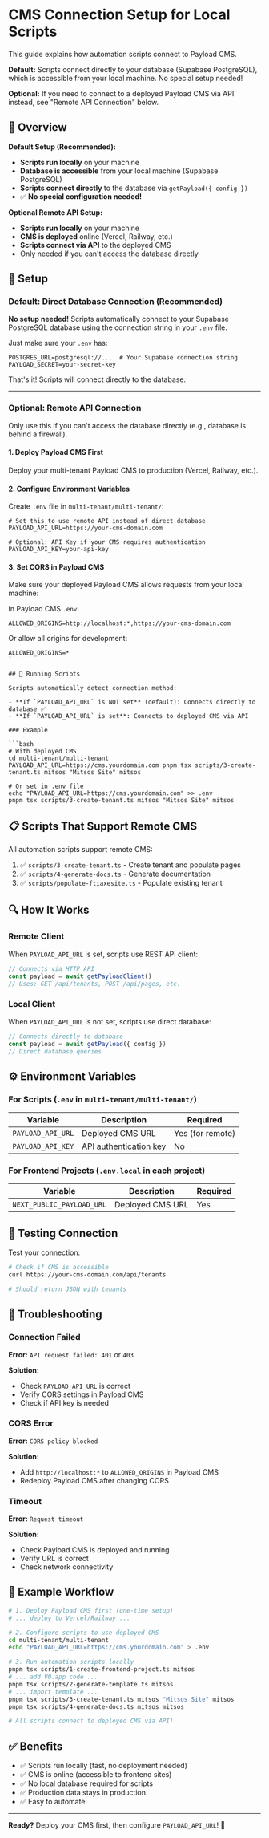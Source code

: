 # CMS Connection Setup for Local Scripts

This guide explains how automation scripts connect to Payload CMS.

**Default:** Scripts connect directly to your database (Supabase PostgreSQL), which is accessible from your local machine. No special setup needed!

**Optional:** If you need to connect to a deployed Payload CMS via API instead, see "Remote API Connection" below.

## 🎯 Overview

**Default Setup (Recommended):**
- **Scripts run locally** on your machine
- **Database is accessible** from your local machine (Supabase PostgreSQL)
- **Scripts connect directly** to the database via `getPayload({ config })`
- ✅ **No special configuration needed!**

**Optional Remote API Setup:**
- **Scripts run locally** on your machine
- **CMS is deployed** online (Vercel, Railway, etc.)
- **Scripts connect via API** to the deployed CMS
- Only needed if you can't access the database directly

## 🔧 Setup

### Default: Direct Database Connection (Recommended)

**No setup needed!** Scripts automatically connect to your Supabase PostgreSQL database using the connection string in your `.env` file.

Just make sure your `.env` has:
```env
POSTGRES_URL=postgresql://...  # Your Supabase connection string
PAYLOAD_SECRET=your-secret-key
```

That's it! Scripts will connect directly to the database.

---

### Optional: Remote API Connection

Only use this if you can't access the database directly (e.g., database is behind a firewall).

#### 1. Deploy Payload CMS First

Deploy your multi-tenant Payload CMS to production (Vercel, Railway, etc.).

#### 2. Configure Environment Variables

Create `.env` file in `multi-tenant/multi-tenant/`:

```env
# Set this to use remote API instead of direct database
PAYLOAD_API_URL=https://your-cms-domain.com

# Optional: API Key if your CMS requires authentication
PAYLOAD_API_KEY=your-api-key
```

#### 3. Set CORS in Payload CMS

Make sure your deployed Payload CMS allows requests from your local machine:

In Payload CMS `.env`:
```env
ALLOWED_ORIGINS=http://localhost:*,https://your-cms-domain.com
```

Or allow all origins for development:
```env
ALLOWED_ORIGINS=*
`

## 🚀 Running Scripts

Scripts automatically detect connection method:

- **If `PAYLOAD_API_URL` is NOT set** (default): Connects directly to database ✅
- **If `PAYLOAD_API_URL` is set**: Connects to deployed CMS via API

### Example

```bash
# With deployed CMS
cd multi-tenant/multi-tenant
PAYLOAD_API_URL=https://cms.yourdomain.com pnpm tsx scripts/3-create-tenant.ts mitsos "Mitsos Site" mitsos

# Or set in .env file
echo "PAYLOAD_API_URL=https://cms.yourdomain.com" >> .env
pnpm tsx scripts/3-create-tenant.ts mitsos "Mitsos Site" mitsos
```

## 📋 Scripts That Support Remote CMS

All automation scripts support remote CMS:

1. ✅ `scripts/3-create-tenant.ts` - Create tenant and populate pages
2. ✅ `scripts/4-generate-docs.ts` - Generate documentation
3. ✅ `scripts/populate-ftiaxesite.ts` - Populate existing tenant

## 🔍 How It Works

### Remote Client

When `PAYLOAD_API_URL` is set, scripts use REST API client:

```typescript
// Connects via HTTP API
const payload = await getPayloadClient()
// Uses: GET /api/tenants, POST /api/pages, etc.
```

### Local Client

When `PAYLOAD_API_URL` is not set, scripts use direct database:

```typescript
// Connects directly to database
const payload = await getPayload({ config })
// Direct database queries
```

## ⚙️ Environment Variables

### For Scripts (`.env` in `multi-tenant/multi-tenant/`)

| Variable | Description | Required |
|----------|-------------|----------|
| `PAYLOAD_API_URL` | Deployed CMS URL | Yes (for remote) |
| `PAYLOAD_API_KEY` | API authentication key | No |

### For Frontend Projects (`.env.local` in each project)

| Variable | Description | Required |
|----------|-------------|----------|
| `NEXT_PUBLIC_PAYLOAD_URL` | Deployed CMS URL | Yes |

## 🧪 Testing Connection

Test your connection:

```bash
# Check if CMS is accessible
curl https://your-cms-domain.com/api/tenants

# Should return JSON with tenants
```

## 🚨 Troubleshooting

### Connection Failed

**Error:** `API request failed: 401` or `403`

**Solution:**
- Check `PAYLOAD_API_URL` is correct
- Verify CORS settings in Payload CMS
- Check if API key is needed

### CORS Error

**Error:** `CORS policy blocked`

**Solution:**
- Add `http://localhost:*` to `ALLOWED_ORIGINS` in Payload CMS
- Redeploy Payload CMS after changing CORS

### Timeout

**Error:** `Request timeout`

**Solution:**
- Check Payload CMS is deployed and running
- Verify URL is correct
- Check network connectivity

## 📝 Example Workflow

```bash
# 1. Deploy Payload CMS first (one-time setup)
# ... deploy to Vercel/Railway ...

# 2. Configure scripts to use deployed CMS
cd multi-tenant/multi-tenant
echo "PAYLOAD_API_URL=https://cms.yourdomain.com" > .env

# 3. Run automation scripts locally
pnpm tsx scripts/1-create-frontend-project.ts mitsos
# ... add V0.app code ...
pnpm tsx scripts/2-generate-template.ts mitsos
# ... import template ...
pnpm tsx scripts/3-create-tenant.ts mitsos "Mitsos Site" mitsos
pnpm tsx scripts/4-generate-docs.ts mitsos mitsos

# All scripts connect to deployed CMS via API!
```

## ✅ Benefits

- ✅ Scripts run locally (fast, no deployment needed)
- ✅ CMS is online (accessible to frontend sites)
- ✅ No local database required for scripts
- ✅ Production data stays in production
- ✅ Easy to automate

---

**Ready?** Deploy your CMS first, then configure `PAYLOAD_API_URL`! 🚀

